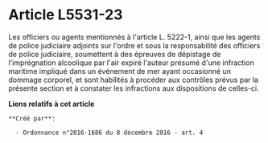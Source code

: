 # Article L5531-23

Les officiers ou agents mentionnés à l'article L. 5222-1, ainsi que les agents de police judiciaire adjoints sur l'ordre et
sous la responsabilité des officiers de police judiciaire, soumettent à des épreuves de dépistage de l'imprégnation
alcoolique par l'air expiré l'auteur présumé d'une infraction maritime impliqué dans un événement de mer ayant occasionné un
dommage corporel, et sont habilités à procéder aux contrôles prévus par la présente section et à constater les infractions
aux dispositions de celles-ci.

**Liens relatifs à cet article**

	**Créé par**:

	  - Ordonnance n°2016-1686 du 8 décembre 2016 - art. 4

